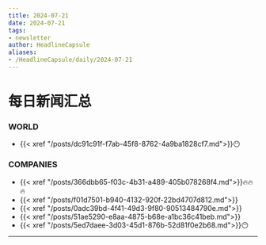```yaml
---
title: 2024-07-21
date: 2024-07-21
tags: 
- newsletter
author: HeadlineCapsule
aliases: 
- /HeadlineCapsule/daily/2024-07-21
---
```


# 每日新闻汇总

### WORLD

- {{< xref "/posts/dc91c91f-f7ab-45f8-8762-4a9ba1828cf7.md">}}😶

### COMPANIES

- {{< xref "/posts/366dbb65-f03c-4b31-a489-405b078268f4.md">}}🔥🔥🔥
- {{< xref "/posts/f01d7501-b940-4132-920f-22bd4707d812.md">}}
- {{< xref "/posts/0adc39bd-4f41-49d3-9f80-90513484790e.md">}}
- {{< xref "/posts/51ae5290-e8aa-4875-b68e-a1bc36c41beb.md">}}
- {{< xref "/posts/5ed7daee-3d03-45d1-876b-52d81f0e2b68.md">}}😶

---

